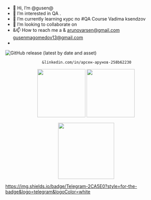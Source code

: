 - 👋 Hi, I’m @gusen@
- 👀 I’m interested in  QA .
- 🌱 I’m currently learning  курс по #QA Course Vadima ksendzov
- 💞️ I’m looking to collaborate on 
- &📫 How to reach me  a & arunovarsen@gmail.com gusenmagomedov13@gmail.com
-                       

![GitHub release (latest by date and asset)](https://img.shields.io/github/downloads/gusen1989/gusen/linkedin.com/in/%D0%B0%D1%80%D1%81%D0%B5%D0%BD-%D0%B0%D1%80%D1%83%D0%BD%D0%BE%D0%B2-258b62230/LINKEDIN)


                    &linkedin.com/in/арсен-арунов-258b62230




<p align='center'>
   <a href="https://github-readme-stats.vercel.app/api?username=gusen1989&show_icons=true&count_private=true">
       <img height=150 src="https://github-readme-stats.vercel.app/api?username=gusen1989&show_icons=true&count_private=true"/></a>
   <a href="https://github.com/gusen1989/github-readme-stats">
       <img height=150 src="https://github-readme-stats.vercel.app/api/top-langs/?username=gusen1989&layout=compact"/></a>
</p>


<div align="center" style="blue-green: 40px 0">
   <a href="https://github.com/gusen1989/github-profile-views-counter">
       <img width="175px" src="https://linkedin.com/ghpvc/?username=gusen1989&color=DE002D">
   </a>
</div>


https://img.shields.io/badge/Telegram-2CA5E0?style=for-the-badge&logo=telegram&logoColor=white
